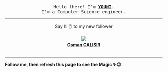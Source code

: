 <p align='center'>
    <samp>Hello there! I'm <b><a href='https://github.com/abdelyouni'>YOUNI</a></b>.<br>
        I'm a Computer Science engineer.
    </samp>
</p>
<hr>
<p align='center'>
    <span>Say hi ✋ to my new follower </span></br></br>
    <img src='https://itspot.ma/github/osmancalisir_avatar.png'><b></br>
    <a href='https://github.com/osmancalisir'>Osman CALISIR</a></b></br></br>
</p>
<hr>
<b>Follow me, then refresh this page to see the Magic ✨😉</b>